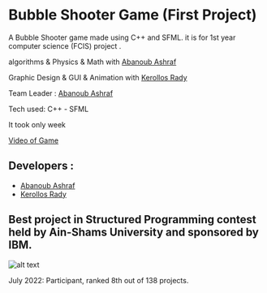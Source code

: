 # Bubble Shooter Game (First Project)

A Bubble Shooter game made using C++ and SFML. it is for 1st year computer science (FCIS) project .

algorithms & Physics & Math with  [Abanoub Ashraf](https://github.com/abanoubashraf686) 

Graphic Design & GUI & Animation with [Kerollos Rady](https://github.com/KerollosRady)

 Team Leader : [Abanoub Ashraf](https://github.com/abanoubashraf686) 
 
 Tech used: C++ - SFML

 It took only week
 
[Video of Game](https://www.facebook.com/events/752863539241764/?post_id=757243375470447&view=permalink&__cft__[0]=AZV54XU_sMwcT30iAWNQJPzsJLlD2OIvAojhKLrNlZvEdfwTI143YkL_Oa7hcbm6YBe0____NH_9YngtosthO9GLt6qBzku8D3e5Mwnpo2Wy7D5jN4Mo0UQpiuiXc6FflVJn7C2Qhi3LJcdLKOZAf81d&__tn__=%2CO%2CP-y-R) 

## Developers : 

- [Abanoub Ashraf](https://github.com/abanoubashraf686)
- [Kerollos Rady](https://github.com/KerollosRady)

## Best project in Structured Programming contest held by Ain-Shams University and sponsored by IBM.

![alt text](https://github.com/abanoubashraf686/Bubble-Shooter-game/blob/main/Awards.jpg)

July 2022: Participant, ranked 8th out of 138 projects.

